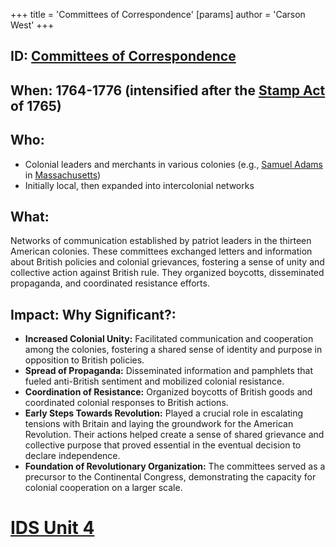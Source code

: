 +++
 title = 'Committees of Correspondence'
[params]
	author = 'Carson West'
+++
## ID: [Committees of Correspondence](./../committees-of-correspondence/) 
## When: 1764-1776 (intensified after the [Stamp Act](./../stamp-act/) of 1765)

## Who: 
* Colonial leaders and merchants in various colonies (e.g., [Samuel Adams](./../samuel-adams/) in [Massachusetts](./../massachusetts/))
* Initially local, then expanded into intercolonial networks

## What: 
Networks of communication established by patriot leaders in the thirteen American colonies.  These committees exchanged letters and information about British policies and colonial grievances, fostering a sense of unity and collective action against British rule.  They organized boycotts, disseminated propaganda, and coordinated resistance efforts.

## Impact: Why Significant?:
* **Increased Colonial Unity:** Facilitated communication and cooperation among the colonies, fostering a shared sense of identity and purpose in opposition to British policies.
* **Spread of Propaganda:**  Disseminated information and pamphlets that fueled anti-British sentiment and mobilized colonial resistance.
* **Coordination of Resistance:**  Organized boycotts of British goods and coordinated colonial responses to British actions.
* **Early Steps Towards Revolution:**  Played a crucial role in escalating tensions with Britain and laying the groundwork for the American Revolution.  Their actions helped create a sense of shared grievance and collective purpose that proved essential in the eventual decision to declare independence.
* **Foundation of Revolutionary Organization:** The committees served as a precursor to the Continental Congress, demonstrating the capacity for colonial cooperation on a larger scale.


# [IDS Unit 4](./../ids-unit-4/)
